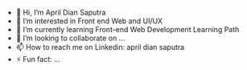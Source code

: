 - 👋 Hi, I’m April Dian Saputra
- 👀 I’m interested in Front end Web and UI/UX 
- 🌱 I’m currently learning Front-end Web Development Learning Path
- 💞️ I’m looking to collaborate on ...
- 📫 How to reach me on Linkedin: april dian saputra
- ⚡ Fun fact: ...

<!---
non4m3rock/non4m3rock is a ✨ special ✨ repository because its `README.md` (this file) appears on your GitHub profile.
You can click the Preview link to take a look at your changes.
--->
